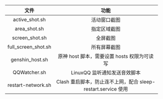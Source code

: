 |        文件         | 功能 |
|:-------------------:|:----:|
|   active_shot.sh    | 活动窗口截图 |
|    area_shot.sh     | 指定区域截图 |
|   screen_shot.sh    | 全屏截图 |
| full_screen_shot.sh | 所有屏幕截图 |
|   genshin_host.sh   | 原神 host 脚本，需要设置 hosts 权限为可读写 |
|    QQWatcher.sh     | LinuxQQ 监听通知发送音效脚本 |
| restart-network.sh  | Clash 重启脚本，防止连不上网，配合 sleep-restart.service 使用 |